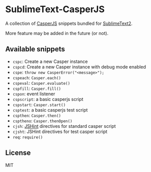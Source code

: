 SublimeText-CasperJS
====================

A collection of [CasperJS](http://casperjs.org/) snippets bundled for
[SublimeText2](http://sublimetext.com/2).

More feature may be added in the future (or not).

Available snippets
------------------

- `cspc`: Create a new Casper instance
- `cspcd`: Create a new Casper instance with debug mode enabled
- `cspe`: `throw new CasperError("<message>");`
- `cspeach`: `Casper.each()`
- `cspeval`: `Casper.evaluate()`
- `cspfill`: `Casper.fill()`
- `cspon`: event listener
- `cspscript`: a basic casperjs script
- `cspstart`: `Casper.start()`
- `csptest`: a basic casperjs test script
- `cspthen`: `Casper.then()`
- `csptheno`: `Casper.thenOpen()`
- `cjsh`: [JSHint](http://jshint.org/) directives for standard casper script
- `cjsht`: JSHint directives for test casper script
- `req`: `require()`

License
-------

MIT
